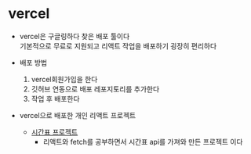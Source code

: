 # vercel

+ vercel은 구글링하다 찾은 배포 툴이다  
기본적으로 무료로 지원되고 리액트 작업을 배포하기 굉장히 편리하다

+ 배포 방법
    1. vercel회원가입을 한다
    2. 깃허브 연동으로 배포 레포지토리를 추가한다
    3. 작업 후 배포한다

+ vercel으로 배포한 개인 리액트 프로젝트
    + [시간표 프로젝트](https://school-schedule-mu.vercel.app/)
        + 리액트와 fetch를 공부하면서 시간표 api를 가져와 만든 프로젝트 이다